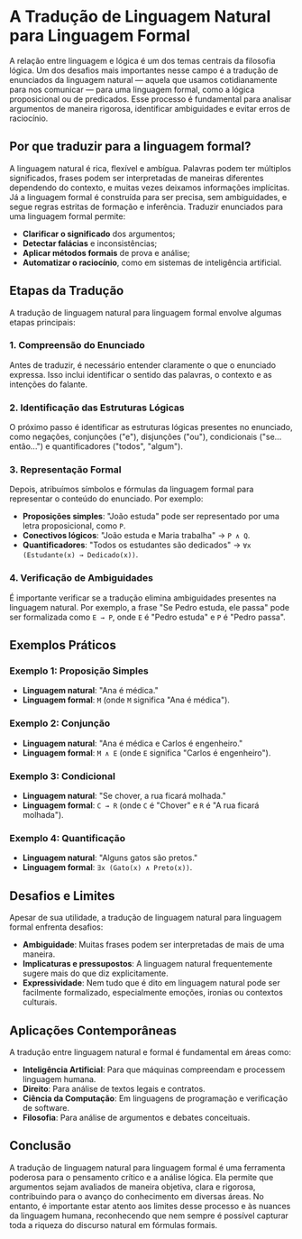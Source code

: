 # A Tradução de Linguagem Natural para Linguagem Formal

A relação entre linguagem e lógica é um dos temas centrais da filosofia lógica. Um dos desafios mais importantes nesse campo é a tradução de enunciados da linguagem natural — aquela que usamos cotidianamente para nos comunicar — para uma linguagem formal, como a lógica proposicional ou de predicados. Esse processo é fundamental para analisar argumentos de maneira rigorosa, identificar ambiguidades e evitar erros de raciocínio.

## Por que traduzir para a linguagem formal?

A linguagem natural é rica, flexível e ambígua. Palavras podem ter múltiplos significados, frases podem ser interpretadas de maneiras diferentes dependendo do contexto, e muitas vezes deixamos informações implícitas. Já a linguagem formal é construída para ser precisa, sem ambiguidades, e segue regras estritas de formação e inferência. Traduzir enunciados para uma linguagem formal permite:

- **Clarificar o significado** dos argumentos;
- **Detectar falácias** e inconsistências;
- **Aplicar métodos formais** de prova e análise;
- **Automatizar o raciocínio**, como em sistemas de inteligência artificial.

## Etapas da Tradução

A tradução de linguagem natural para linguagem formal envolve algumas etapas principais:

### 1. Compreensão do Enunciado

Antes de traduzir, é necessário entender claramente o que o enunciado expressa. Isso inclui identificar o sentido das palavras, o contexto e as intenções do falante.

### 2. Identificação das Estruturas Lógicas

O próximo passo é identificar as estruturas lógicas presentes no enunciado, como negações, conjunções ("e"), disjunções ("ou"), condicionais ("se... então...") e quantificadores ("todos", "algum").

### 3. Representação Formal

Depois, atribuímos símbolos e fórmulas da linguagem formal para representar o conteúdo do enunciado. Por exemplo:

- **Proposições simples**: "João estuda" pode ser representado por uma letra proposicional, como `P`.
- **Conectivos lógicos**: "João estuda e Maria trabalha" → `P ∧ Q`.
- **Quantificadores**: "Todos os estudantes são dedicados" → `∀x (Estudante(x) → Dedicado(x))`.

### 4. Verificação de Ambiguidades

É importante verificar se a tradução elimina ambiguidades presentes na linguagem natural. Por exemplo, a frase "Se Pedro estuda, ele passa" pode ser formalizada como `E → P`, onde `E` é "Pedro estuda" e `P` é "Pedro passa".

## Exemplos Práticos

### Exemplo 1: Proposição Simples

- **Linguagem natural**: "Ana é médica."
- **Linguagem formal**: `M` (onde `M` significa "Ana é médica").

### Exemplo 2: Conjunção

- **Linguagem natural**: "Ana é médica e Carlos é engenheiro."
- **Linguagem formal**: `M ∧ E` (onde `E` significa "Carlos é engenheiro").

### Exemplo 3: Condicional

- **Linguagem natural**: "Se chover, a rua ficará molhada."
- **Linguagem formal**: `C → R` (onde `C` é "Chover" e `R` é "A rua ficará molhada").

### Exemplo 4: Quantificação

- **Linguagem natural**: "Alguns gatos são pretos."
- **Linguagem formal**: `∃x (Gato(x) ∧ Preto(x))`.

## Desafios e Limites

Apesar de sua utilidade, a tradução de linguagem natural para linguagem formal enfrenta desafios:

- **Ambiguidade**: Muitas frases podem ser interpretadas de mais de uma maneira.
- **Implicaturas e pressupostos**: A linguagem natural frequentemente sugere mais do que diz explicitamente.
- **Expressividade**: Nem tudo que é dito em linguagem natural pode ser facilmente formalizado, especialmente emoções, ironias ou contextos culturais.

## Aplicações Contemporâneas

A tradução entre linguagem natural e formal é fundamental em áreas como:

- **Inteligência Artificial**: Para que máquinas compreendam e processem linguagem humana.
- **Direito**: Para análise de textos legais e contratos.
- **Ciência da Computação**: Em linguagens de programação e verificação de software.
- **Filosofia**: Para análise de argumentos e debates conceituais.

## Conclusão

A tradução de linguagem natural para linguagem formal é uma ferramenta poderosa para o pensamento crítico e a análise lógica. Ela permite que argumentos sejam avaliados de maneira objetiva, clara e rigorosa, contribuindo para o avanço do conhecimento em diversas áreas. No entanto, é importante estar atento aos limites desse processo e às nuances da linguagem humana, reconhecendo que nem sempre é possível capturar toda a riqueza do discurso natural em fórmulas formais.